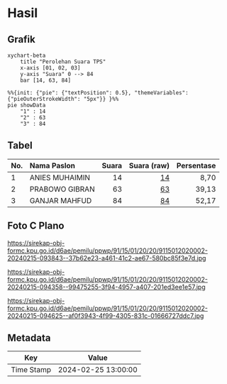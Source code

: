 # Hasil

## Grafik

```mermaid
xychart-beta
    title "Perolehan Suara TPS"
    x-axis [01, 02, 03]
    y-axis "Suara" 0 --> 84
    bar [14, 63, 84]
```

```mermaid
%%{init: {"pie": {"textPosition": 0.5}, "themeVariables": {"pieOuterStrokeWidth": "5px"}} }%%
pie showData
    "1" : 14
    "2" : 63
    "3" : 84
```

## Tabel

| No. | Nama Paslon    | Suara | Suara (raw) | Persentase |
|:--- |:-------------- | -----:| -----------:| ----------:|
| 1   | ANIES MUHAIMIN | 14    | [14][p-1]   | 8,70       |
| 2   | PRABOWO GIBRAN | 63    | [63][p-2]   | 39,13      |
| 3   | GANJAR MAHFUD  | 84    | [84][p-3]   | 52,17      |


[p-1]: https://github.com/gigit-pemilu/pemilu-2024-91-papua/blob/main/pilpres/hitung-suara/sub/91-papua/sub/15-waropen/sub/01-waropen-bawah/sub/2020-sarafambai/sub/002-tps/sub/paslon-1.txt
[p-2]: https://github.com/gigit-pemilu/pemilu-2024-91-papua/blob/main/pilpres/hitung-suara/sub/91-papua/sub/15-waropen/sub/01-waropen-bawah/sub/2020-sarafambai/sub/002-tps/sub/paslon-2.txt
[p-3]: https://github.com/gigit-pemilu/pemilu-2024-91-papua/blob/main/pilpres/hitung-suara/sub/91-papua/sub/15-waropen/sub/01-waropen-bawah/sub/2020-sarafambai/sub/002-tps/sub/paslon-3.txt

## Foto C Plano

https://sirekap-obj-formc.kpu.go.id/d6ae/pemilu/ppwp/91/15/01/20/20/9115012020002-20240215-093843--37b62e23-a461-41c2-ae67-580bc85f3e7d.jpg

https://sirekap-obj-formc.kpu.go.id/d6ae/pemilu/ppwp/91/15/01/20/20/9115012020002-20240215-094358--99475255-3f94-4957-a407-201ed3ee1e57.jpg

https://sirekap-obj-formc.kpu.go.id/d6ae/pemilu/ppwp/91/15/01/20/20/9115012020002-20240215-094625--af0f3943-4f99-4305-831c-01666727ddc7.jpg


## Metadata

| Key        | Value               |
| ---------- | ------------------- |
| Time Stamp | 2024-02-25 13:00:00 |



